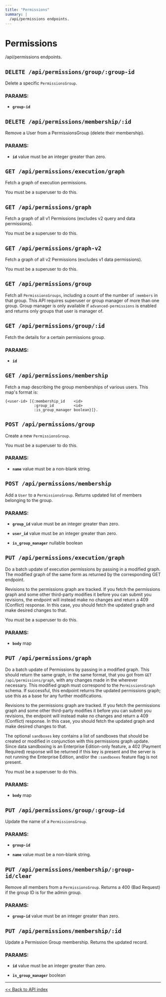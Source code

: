 ```yaml
---
title: "Permissions"
summary: |
  /api/permissions endpoints.
---
```


# Permissions

/api/permissions endpoints.

## `DELETE /api/permissions/group/:group-id`

Delete a specific `PermissionsGroup`.

### PARAMS:

*  **`group-id`**

## `DELETE /api/permissions/membership/:id`

Remove a User from a PermissionsGroup (delete their membership).

### PARAMS:

*  **`id`** value must be an integer greater than zero.

## `GET /api/permissions/execution/graph`

Fetch a graph of execution permissions.

You must be a superuser to do this.

## `GET /api/permissions/graph`

Fetch a graph of all v1 Permissions (excludes v2 query and data permissions).

You must be a superuser to do this.

## `GET /api/permissions/graph-v2`

Fetch a graph of all v2 Permissions (excludes v1 data permissions).

You must be a superuser to do this.

## `GET /api/permissions/group`

Fetch all `PermissionsGroups`, including a count of the number of `:members` in that group.
  This API requires superuser or group manager of more than one group.
  Group manager is only available if `advanced-permissions` is enabled and returns only groups that user
  is manager of.

## `GET /api/permissions/group/:id`

Fetch the details for a certain permissions group.

### PARAMS:

*  **`id`**

## `GET /api/permissions/membership`

Fetch a map describing the group memberships of various users.
   This map's format is:

    {<user-id> [{:membership_id    <id>
                 :group_id         <id>
                 :is_group_manager boolean}]}.

## `POST /api/permissions/group`

Create a new `PermissionsGroup`.

You must be a superuser to do this.

### PARAMS:

*  **`name`** value must be a non-blank string.

## `POST /api/permissions/membership`

Add a `User` to a `PermissionsGroup`. Returns updated list of members belonging to the group.

### PARAMS:

*  **`group_id`** value must be an integer greater than zero.

*  **`user_id`** value must be an integer greater than zero.

*  **`is_group_manager`** nullable boolean

## `PUT /api/permissions/execution/graph`

Do a batch update of execution permissions by passing in a modified graph. The modified graph of the same
  form as returned by the corresponding GET endpoint.

  Revisions to the permissions graph are tracked. If you fetch the permissions graph and some other third-party
  modifies it before you can submit you revisions, the endpoint will instead make no changes and return a
  409 (Conflict) response. In this case, you should fetch the updated graph and make desired changes to that.

You must be a superuser to do this.

### PARAMS:

*  **`body`** map

## `PUT /api/permissions/graph`

Do a batch update of Permissions by passing in a modified graph. This should return the same graph, in the same
  format, that you got from `GET /api/permissions/graph`, with any changes made in the wherever necessary. This
  modified graph must correspond to the `PermissionsGraph` schema. If successful, this endpoint returns the updated
  permissions graph; use this as a base for any further modifications.

  Revisions to the permissions graph are tracked. If you fetch the permissions graph and some other third-party
  modifies it before you can submit you revisions, the endpoint will instead make no changes and return a
  409 (Conflict) response. In this case, you should fetch the updated graph and make desired changes to that.

  The optional `sandboxes` key contains a list of sandboxes that should be created or modified in conjunction with
  this permissions graph update. Since data sandboxing is an Enterprise Edition-only feature, a 402 (Payment Required)
  response will be returned if this key is present and the server is not running the Enterprise Edition, and/or the
  `:sandboxes` feature flag is not present.

You must be a superuser to do this.

### PARAMS:

*  **`body`** map

## `PUT /api/permissions/group/:group-id`

Update the name of a `PermissionsGroup`.

### PARAMS:

*  **`group-id`** 

*  **`name`** value must be a non-blank string.

## `PUT /api/permissions/membership/:group-id/clear`

Remove all members from a `PermissionsGroup`. Returns a 400 (Bad Request) if the group ID is for the admin group.

### PARAMS:

*  **`group-id`** value must be an integer greater than zero.

## `PUT /api/permissions/membership/:id`

Update a Permission Group membership. Returns the updated record.

### PARAMS:

*  **`id`** value must be an integer greater than zero.

*  **`is_group_manager`** boolean

---

[<< Back to API index](../api-documentation.md)